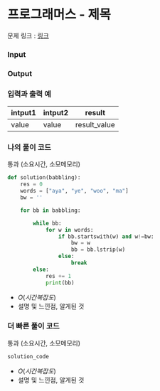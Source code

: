 # 프로그래머스 - 제목

문제 링크 : [링크](https://school.programmers.co.kr/learn/courses/30/lessons/133499)<br>


### **Input**

### **Output**

### **입력과 출력 예**
| intput1 | intput2 | result |
|---|---|--------|
| value | value	| result_value |


### **나의 풀이 코드**
통과 (소요시간, 소모메모리)
```python
def solution(babbling):
    res = 0
    words = ["aya", "ye", "woo", "ma"]
    bw = ''

    for bb in babbling:

        while bb:
            for w in words:
                if bb.startswith(w) and w!=bw:
                    bw = w
                    bb = bb.lstrip(w)
                else:
                    break
        else:
            res += 1
            print(bb)
```
- $O(시간복잡도)$<br>
- 설명 및 느낀점, 알게된 것
  
### **더 빠른 풀이 코드**
통과 (소요시간, 소모메모리)
```python
solution_code
```
- $O(시간복잡도)$<br>
- 설명 및 느낀점, 알게된 것